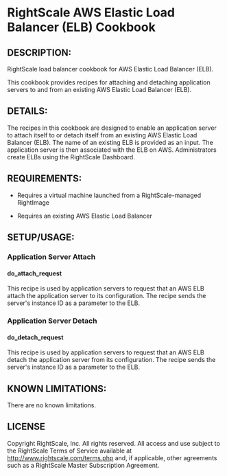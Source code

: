 # RightScale AWS Elastic Load Balancer (ELB) Cookbook

## DESCRIPTION:

RightScale load balancer cookbook for AWS Elastic Load Balancer (ELB).

This cookbook provides recipes for attaching and detaching application servers
to and from an existing AWS Elastic Load Balancer (ELB).

## DETAILS:

The recipes in this cookbook are designed to enable an application server to
attach itself to or detach itself from an existing AWS Elastic Load Balancer
(ELB). The name of an existing ELB is provided as an input. The application
server is then associated with the ELB on AWS. Administrators create ELBs using
the RightScale Dashboard.

## REQUIREMENTS:

* Requires a virtual machine launched from a RightScale-managed RightImage

* Requires an existing AWS Elastic Load Balancer

## SETUP/USAGE:

### Application Server Attach

#### do_attach_request

This recipe is used by application servers to request that an AWS ELB attach the
application server to its configuration. The recipe sends the server's instance
ID as a parameter to the ELB.

### Application Server Detach

#### do_detach_request

This recipe is used by application servers to request that an AWS ELB detach the
application server from its configuration. The recipe sends the server's
instance ID as a parameter to the ELB.

## KNOWN LIMITATIONS:

There are no known limitations.

## LICENSE

Copyright RightScale, Inc. All rights reserved.
All access and use subject to the RightScale Terms of Service available at
http://www.rightscale.com/terms.php and, if applicable, other agreements
such as a RightScale Master Subscription Agreement.

